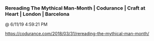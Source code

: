 ﻿

### Rereading The Mythical Man-Month | Codurance | Craft at Heart | London | Barcelona
@ 6/11/19 4:59:21 PM

https://codurance.com/2018/03/31/rereading-the-mythical-man-month/

